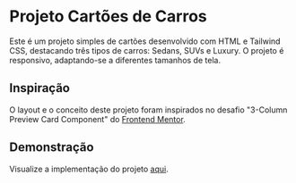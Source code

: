 # Projeto Cartões de Carros

Este é um projeto simples de cartões desenvolvido com HTML e Tailwind CSS, destacando três tipos de carros: Sedans, SUVs e Luxury. O projeto é responsivo, adaptando-se a diferentes tamanhos de tela.

## Inspiração

O layout e o conceito deste projeto foram inspirados no desafio "3-Column Preview Card Component" do [Frontend Mentor](https://www.frontendmentor.io/challenges/3column-preview-card-component-pH92eAR2-).
## Demonstração

Visualize a implementação do projeto [aqui](#https://thierrycast.github.io/card-component/src/).
